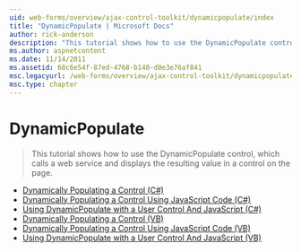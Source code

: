 ```yaml
---
uid: web-forms/overview/ajax-control-toolkit/dynamicpopulate/index
title: "DynamicPopulate | Microsoft Docs"
author: rick-anderson
description: "This tutorial shows how to use the DynamicPopulate control, which calls a web service and displays the resulting value in a control on the page."
ms.author: aspnetcontent
ms.date: 11/14/2011
ms.assetid: 68c6e54f-87ed-4768-b140-d0e3e76af841
msc.legacyurl: /web-forms/overview/ajax-control-toolkit/dynamicpopulate
msc.type: chapter
---
```

DynamicPopulate
====================
> This tutorial shows how to use the DynamicPopulate control, which calls a web service and displays the resulting value in a control on the page.


- [Dynamically Populating a Control (C#)](dynamically-populating-a-control-cs.md)
- [Dynamically Populating a Control Using JavaScript Code (C#)](dynamically-populating-a-control-using-javascript-code-cs.md)
- [Using DynamicPopulate with a User Control And JavaScript (C#)](using-dynamicpopulate-with-a-user-control-and-javascript-cs.md)
- [Dynamically Populating a Control (VB)](dynamically-populating-a-control-vb.md)
- [Dynamically Populating a Control Using JavaScript Code (VB)](dynamically-populating-a-control-using-javascript-code-vb.md)
- [Using DynamicPopulate with a User Control And JavaScript (VB)](using-dynamicpopulate-with-a-user-control-and-javascript-vb.md)
